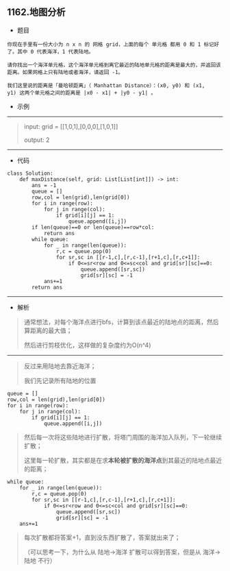 1162.地图分析
----------
 - 题目
> 
    你现在手里有一份大小为 n x n 的 网格 grid，上面的每个 单元格 都用 0 和 1 标记好了。其中 0 代表海洋，1 代表陆地。

    请你找出一个海洋单元格，这个海洋单元格到离它最近的陆地单元格的距离是最大的，并返回该距离。如果网格上只有陆地或者海洋，请返回 -1。

    我们这里说的距离是「曼哈顿距离」（ Manhattan Distance）：(x0, y0) 和 (x1, y1) 这两个单元格之间的距离是 |x0 - x1| + |y0 - y1| 。
 - 示例
 ----------
> input: grid = [[1,0,1],[0,0,0],[1,0,1]]
>
> output: 2
 ----------
 - 代码
 >
> 
    class Solution:
        def maxDistance(self, grid: List[List[int]]) -> int:
            ans = -1
            queue = []
            row,col = len(grid),len(grid[0])
            for i in range(row):
                for j in range(col):
                    if grid[i][j] == 1:
                        queue.append([i,j])
            if len(queue)==0 or len(queue)==row*col:
                return ans
            while queue:
                for _ in range(len(queue)):
                    r,c = queue.pop(0)
                    for sr,sc in [[r-1,c],[r,c-1],[r+1,c],[r,c+1]]:
                        if 0<=sr<row and 0<=sc<col and grid[sr][sc]==0:
                            queue.append([sr,sc])
                            grid[sr][sc] = -1
                ans+=1
            return ans

 ----------
 - 解析
 > 
> 通常想法，对每个海洋点进行bfs，计算到该点最近的陆地点的距离，然后算距离的最大值；
> 
> 然后进行剪枝优化，这样做的复杂度约为O(n^4)
> 
 ----------
> 反过来用陆地去靠近海洋；
> 
> 我们先记录所有陆地的位置
> 
    queue = []
    row,col = len(grid),len(grid[0])
    for i in range(row):
        for j in range(col):
            if grid[i][j] == 1:
                queue.append([i,j])
>
> 然后每一次将这些陆地进行扩散，将塔门周围的海洋加入队列，下一轮继续扩散；
> 
> 这里每一轮扩散，其实都是在求**本轮被扩散的海洋点**到其最近的陆地点最近的距离；
> 
    while queue:
        for _ in range(len(queue)):
            r,c = queue.pop(0)
            for sr,sc in [[r-1,c],[r,c-1],[r+1,c],[r,c+1]]:
                if 0<=sr<row and 0<=sc<col and grid[sr][sc]==0:
                    queue.append([sr,sc])
                    grid[sr][sc] = -1
        ans+=1
>
> 每次扩散都将答案+1，直到没东西扩散了，答案就出来了；
> 
> （可以思考一下，为什么从 陆地->海洋 扩散可以得到答案，但是从 海洋->陆地 不行）